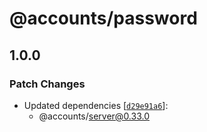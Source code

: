 # @accounts/password

## 1.0.0
### Patch Changes

- Updated dependencies [[`d29e91a6`](https://github.com/accounts-js/accounts/commit/d29e91a65215d08bda79eab1f7b142b615160241)]:
  - @accounts/server@0.33.0
